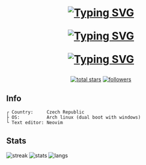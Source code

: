 <h1 align="center">
<a href="#"><img src="https://readme-typing-svg.demolab.com?font=JetBrains&size=35&duration=2500&pause=500&color=C8005F&center=true&vCenter=true&repeat=false&random=false&width=650&height=75&lines=Welcome+to+profile+of" alt="Typing SVG" /></a>
  
<a href="#"><img src="https://readme-typing-svg.demolab.com?font=JetBrains&size=35&duration=4000&pause=500&color=C8005F&center=true&vCenter=true&repeat=false&random=false&width=650&height=50&lines=Jan+Kyn%C4%8Dl" alt="Typing SVG" /></a>
  
<a href="#"><img src="https://readme-typing-svg.demolab.com?font=JetBrains&size=25&duration=6000&pause=500&color=C8005F&center=true&vCenter=true&repeat=true&random=true&width=500&height=75&lines=student+of+computer+science;web+developer;software+developer" alt="Typing SVG" /></a>
</h1>

<!-- Social badges section -->

<p align="center">
  <a href="https://github.com/kynclja?tab=repositories&sort=stargazers">
    <img alt="total stars" title="Total stars on GitHub" src="https://custom-icon-badges.demolab.com/github/stars/kynclja?color=CE4632&style=for-the-badge&labelColor=E15C47&logo=star"/></a>
  <a href="https://github.com/kynclja?tab=followers">
    <img alt="followers" title="Follow me on Github" src="https://custom-icon-badges.demolab.com/github/followers/kynclja?color=7B1A21&labelColor=E73542&style=for-the-badge&logo=person-add&label=Follow&logoColor=white"/></a>
</p>
      
## **Info**

    ┌ Country:     Czech Republic
    ├ OS:          Arch linux (dual boot with windows)
    └ Text editor: Neovim
    
## **Stats**
<img alt="streak" src="https://streak-stats.demolab.com?user=kynclja&theme=radical&border_radius=4&date_format=j%2Fn%5B%2FY%5D&mode=weekly">
<img alt="stats"  src="https://github-readme-stats.vercel.app/api?username=kynclja&show_icons=true&theme=radical&hide=commits,contribs">
<img alt="langs"  src="https://github-readme-stats.vercel.app/api/top-langs/?username=kynclja&theme=radical">
